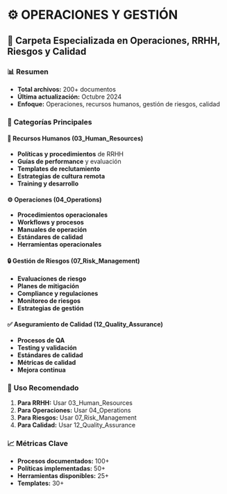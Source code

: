 # ⚙️ OPERACIONES Y GESTIÓN
## 📁 Carpeta Especializada en Operaciones, RRHH, Riesgos y Calidad

### 📊 **Resumen**
- **Total archivos:** 200+ documentos
- **Última actualización:** Octubre 2024
- **Enfoque:** Operaciones, recursos humanos, gestión de riesgos, calidad

### 🎯 **Categorías Principales**

#### 👥 **Recursos Humanos (03_Human_Resources)**
- **Políticas y procedimientos** de RRHH
- **Guías de performance** y evaluación
- **Templates de reclutamiento**
- **Estrategias de cultura remota**
- **Training y desarrollo**

#### ⚙️ **Operaciones (04_Operations)**
- **Procedimientos operacionales**
- **Workflows y procesos**
- **Manuales de operación**
- **Estándares de calidad**
- **Herramientas operacionales**

#### 🔒 **Gestión de Riesgos (07_Risk_Management)**
- **Evaluaciones de riesgo**
- **Planes de mitigación**
- **Compliance y regulaciones**
- **Monitoreo de riesgos**
- **Estrategias de gestión**

#### ✅ **Aseguramiento de Calidad (12_Quality_Assurance)**
- **Procesos de QA**
- **Testing y validación**
- **Estándares de calidad**
- **Métricas de calidad**
- **Mejora continua**

### 🎯 **Uso Recomendado**
1. **Para RRHH:** Usar 03_Human_Resources
2. **Para Operaciones:** Usar 04_Operations
3. **Para Riesgos:** Usar 07_Risk_Management
4. **Para Calidad:** Usar 12_Quality_Assurance

### 📈 **Métricas Clave**
- **Procesos documentados:** 100+
- **Políticas implementadas:** 50+
- **Herramientas disponibles:** 25+
- **Templates:** 30+





